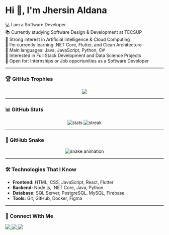 # Hi 👋, I'm Jhersin Aldana  

💻 I am a Software Developer  
📚 Currently studying Software Design & Development at TECSUP  
📝 Strong interest in Artificial Intelligence & Cloud Computing  
🌱 I’m currently learning .NET Core, Flutter, and Clean Architecture  
🌟 Main languages: Java, JavaScript, Python, C#  
🚩 Interested in Full Stack Development and Data Science Projects  
🤔 Open for: Internships or Job opportunities as a Software Developer  

---

### 🏆 GitHub Trophies
<p align="center">
  <img src="https://github-profile-trophy.vercel.app/?username=jhersinaldana&theme=dracula&no-frame=true&margin-w=15&margin-h=15" />
</p>

---

### 📊 GitHub Stats
<p align="center">
  <img src="https://github-readme-stats.vercel.app/api?username=jhersinaldana&show_icons=true&theme=radical" alt="stats" />
  <img src="https://github-readme-streak-stats.herokuapp.com/?user=jhersinaldana&theme=radical" alt="streak" />
</p>

---

### 🐍 GitHub Snake
<p align="center">
  <img src="https://github.com/jhersinaldana/jhersinaldana/blob/output/github-contribution-grid-snake.svg" alt="snake animation" />
</p>

---

### 🛠️ Technologies That I Know
- **Frontend:** HTML, CSS, JavaScript, React, Flutter  
- **Backend:** Node.js, .NET Core, Java, Python  
- **Database:** SQL Server, PostgreSQL, MySQL, Firebase  
- **Tools:** Git, GitHub, Docker, Figma  

---

### 🤝 Connect With Me
<p align="left">
  <a href="https://www.linkedin.com/in/jhersinaldana" target="_blank">
    <img src="https://img.shields.io/badge/LinkedIn-blue?logo=linkedin&logoColor=white" />
  </a>
  <a href="mailto:jhersinaldana@gmail.com">
    <img src="https://img.shields.io/badge/Gmail-red?logo=gmail&logoColor=white" />
  </a>
  <a href="https://github.com/jhersinaldana" target="_blank">
    <img src="https://img.shields.io/badge/GitHub-black?logo=github&logoColor=white" />
  </a>
</p>
